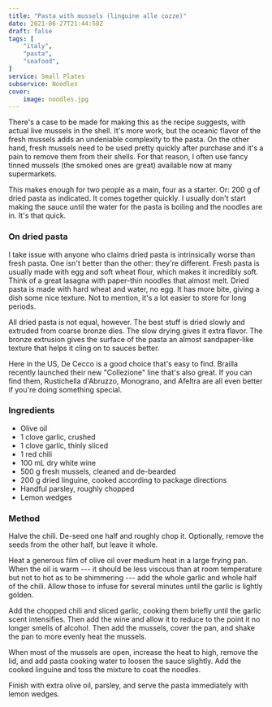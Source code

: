```yaml
---
title: "Pasta with mussels (linguine alle cozze)"
date: 2021-06-27T21:44:58Z
draft: false
tags: [
    "italy",
    "pasta",
    "seafood",
]
service: Small Plates
subservice: Noodles
cover:
    image: noodles.jpg
---
```


There's a case to be made for making this as the recipe suggests, with actual live mussels in the shell. It's more work, but the oceanic flavor of the fresh mussels adds an undeniable complexity to the pasta. On the other hand, fresh mussels need to be used pretty quickly after purchase and it's a pain to remove them from their shells. For that reason, I often use fancy tinned mussels (the smoked ones are great) available now at many supermarkets.

This makes enough for two people as a main, four as a starter. Or: 200 g of dried pasta as indicated. It comes together quickly. I usually don't start making the sauce until the water for the pasta is boiling and the noodles are in. It's that quick.

### On dried pasta

I take issue with anyone who claims dried pasta is intrinsically worse than fresh pasta. One isn't better than the other: they're different. Fresh pasta is usually made with egg and soft wheat flour, which makes it incredibly soft. Think of a great lasagna with paper-thin noodles that almost melt. Dried pasta is made with hard wheat and water, no egg. It has more bite, giving a dish some nice texture. Not to mention, it's a lot easier to store for long periods.

All dried pasta is not equal, however. The best stuff is dried slowly and extruded from coarse bronze dies. The slow drying gives it extra flavor. The bronze extrusion gives the surface of the pasta an almost sandpaper-like texture that helps it cling on to sauces better.

Here in the US, De Cecco is a good choice that's easy to find. Brailla recently launched their new "Collezione" line that's also great. If you can find them, Rustichella d'Abruzzo, Monograno, and Afeltra are all even better if you're doing something special.

### Ingredients

* Olive oil
* 1 clove garlic, crushed
* 1 clove garlic, thinly sliced
* 1 red chili
* 100 mL dry white wine
* 500 g fresh mussels, cleaned and de-bearded
* 200 g dried linguine, cooked according to package directions
* Handful parsley, roughly chopped
* Lemon wedges

### Method

Halve the chili. De-seed one half and roughly chop it. Optionally, remove the seeds from the other half, but leave it whole.

Heat a generous film of olive oil over medium heat in a large frying pan. When the oil is warm --- it should be less viscous than at room temperature but not to hot as to be shimmering --- add the whole garlic and whole half of the chili. Allow those to infuse for several minutes until the garlic is lightly golden.

Add the chopped chili and sliced garlic, cooking them briefly until the garlic scent intensifies. Then add the wine and allow it to reduce to the point it no longer smells of alcohol. Then add the mussels, cover the pan, and shake the pan to more evenly heat the mussels.

When most of the mussels are open, increase the heat to high, remove the lid, and add pasta cooking water to loosen the sauce slightly. Add the cooked linguine and toss the mixture to coat the noodles.

Finish with extra olive oil, parsley, and serve the pasta immediately with lemon wedges.

